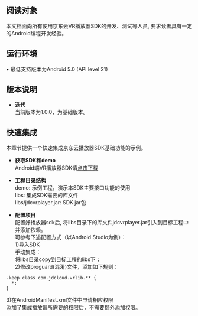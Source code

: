 ## 阅读对象
本文档面向所有使用京东云VR播放器SDK的开发、测试等人员, 要求读者具有一定的Android编程开发经验。  

## 运行环境
•	最低支持版本为Android 5.0 (API level 21)  

## 版本说明
* **迭代**  
当前版本为1.0.0，为基础版本。  

## 快速集成
本章节提供一个快速集成京东云播放器SDK基础功能的示例。

* **获取SDK和demo**  
Android端VR播放器SDK请<a href="https://zhanghao274.s3.cn-north-1.jdcloud-oss.com/android-sdk-v1.0.0-2019-11-19.zip">点击下载</a><br/>  

* **工程目录结构**  
demo: 示例工程，演示本SDK主要接口功能的使用   
libs: 集成SDK需要的库文件   
libs/jdcvrplayer.jar: SDK jar包  
 

* **配置项目**    
配置好播放器sdk后, 将libs目录下的库文件jdcvrplayer.jar引入到目标工程中并添加依赖。   
可参考下述配置方式（以Android Studio为例）：   
1)导入SDK  
手动集成：   
将libs目录copy到目标工程的libs下；   
2)修改proguard(混淆)文件，添加如下规则：
```
-keep class com.jdcloud.vrlib.** {
  *;
}
```   
3)在AndroidManifest.xml文件中申请相应权限   
添加了集成播放器所需要的权限后，不需要额外添加权限。


